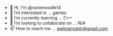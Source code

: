 - 👋 Hi, I’m @ramenoodle14
- 👀 I’m interested in ... games
- 🌱 I’m currently learning ... C++
- 💞️ I’m looking to collaborate on ... N/A
- 📫 How to reach me ... welmanyahir@gmail.com

<!---
ramenoodle14/ramenoodle14 is a ✨ special ✨ repository because its `README.md` (this file) appears on your GitHub profile.
You can click the Preview link to take a look at your changes.
--->
